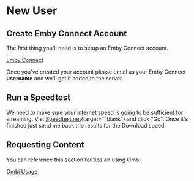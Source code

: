 # New User

## Create Emby Connect Account

The first thing you'll need is to setup an Emby Connect account.

[Emby Connect](reference/emby-connect.md)

Once you've created your account please email us your Emby Connect **username** and we'll get it added to the server.

## Run a Speedtest

We need to make sure your internet speed is going to be sufficient for streaming.  Vist [Speedtest.net](https://www.speedtest.net){target="_blank"} and click "Go".  Once it's finished just send me back the results for the Download speed.

## Requesting Content

You can reference this section for tips on using Ombi.

[Ombi Usage](user-guide/ombi.md)
